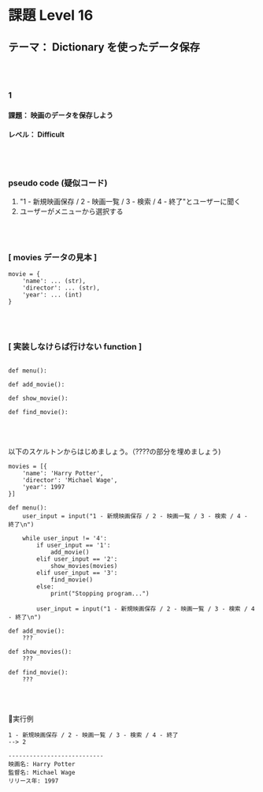 # 課題  Level 16
## テーマ： Dictionary を使ったデータ保存

<br></br>
### 1
#### 課題： 映画のデータを保存しよう
#### レベル： Difficult
<br></br>
### pseudo code (疑似コード)
1. "1 - 新規映画保存 / 2 - 映画一覧 / 3 - 検索 / 4 - 終了"とユーザーに聞く
2. ユーザーがメニューから選択する


<br></br>
### [ movies データの見本 ]
```python:
movie = {
    'name': ... (str),
    'director': ... (str),
    'year': ... (int)
}
```


<br></br>
### [ 実装しなけらば行けない function ]
```python:

def menu():

def add_movie():

def show_movie():

def find_movie():


```

<br></br>
以下のスケルトンからはじめましょう。（????の部分を埋めましょう)
```python:
movies = [{
    'name': 'Harry Potter',
    'director': 'Michael Wage',
    'year': 1997
}]

def menu():
    user_input = input("1 - 新規映画保存 / 2 - 映画一覧 / 3 - 検索 / 4 - 終了\n")

    while user_input != '4':
        if user_input == '1':
            add_movie()
        elif user_input == '2':
            show_movies(movies)
        elif user_input == '3':
            find_movie()
        else:
            print("Stopping program...")
            
        user_input = input("1 - 新規映画保存 / 2 - 映画一覧 / 3 - 検索 / 4 - 終了\n")

def add_movie():
    ???

def show_movies():
    ???

def find_movie():
    ???


```

<br></br>
実行例
```
1 - 新規映画保存 / 2 - 映画一覧 / 3 - 検索 / 4 - 終了
--> 2

---------------------------
映画名: Harry Potter
監督名: Michael Wage
リリース年: 1997
```